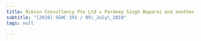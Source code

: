```yaml
---
title: Rikvin Consultancy Pte Ltd v Pardeep Singh Boparai and another
subtitle: "[2010] SGHC 191 / 05\_July\_2010"
tags: null

---
```


